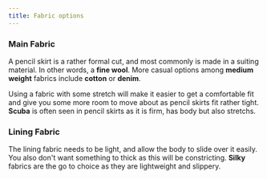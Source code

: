 ```yaml
---
title: Fabric options
---
```


### Main Fabric

A pencil skirt is a rather formal cut, and most commonly is made in a suiting material. In other words, a **fine wool**.
More casual options among **medium weight** fabrics include **cotton** or **denim**.

Using a fabric with some stretch will make it easier to get a comfortable fit and give you some more room to move about
as pencil skirts fit rather tight. **Scuba** is often seen in pencil skirts as it is firm, has body but also stretchs.

### Lining Fabric

The lining fabric needs to be light, and allow the body to slide over it easily. You also don't want something to thick as this will be constricting. **Silky** fabrics are the go to choice as they are lightweight and slippery.
